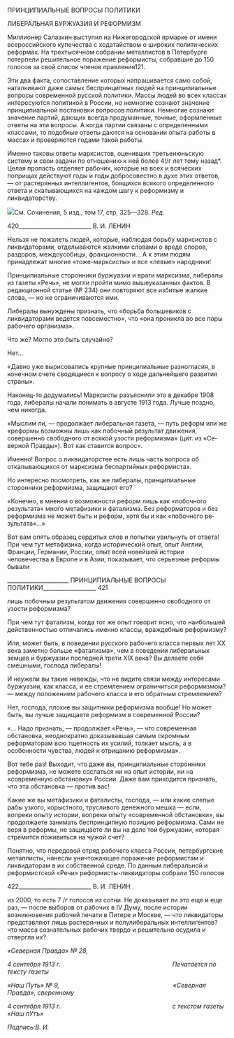 ПРИНЦИПИАЛЬНЫЕ ВОПРОСЫ ПОЛИТИКИ

ЛИБЕРАЛЬНАЯ БУРЖУАЗИЯ И РЕФОРМИЗМ

Миллионер Салазкин выступил на Нижегородской ярмарке от имени всероссийского купечества с ходатайством о широких политических реформах. На трехтысячном соб­рании металлистов в Петербурге потерпели решительное поражение реформисты, со­бравшие до 150 голосов за свой список членов правления121.

Эти два факта, сопоставление которых напрашивается само собой, наталкивают да­же самых беспринципных людей на принципиальные вопросы современной русской политики. Массы людей во всех классах интересуются политикой в России, но немно­гие сознают значение принципиальной постановки вопросов политики. Немногие соз­нают значение партий, дающих всегда продуманные, точные, оформленные ответы на эти вопросы. А когда партии связаны с определенными классами, то подобные ответы даются на основании опыта работы в массах и проверяются годами такой работы.

Именно таковы ответы марксистов, оценивших третьеиюньскую систему и свои за­дачи по отношению к ней более 4!/г лет тому назад*. Целая пропасть отделяет рабочих, которые на всех и всяческих поприщах действуют годы и годы добросовестно в духе этих ответов, — от растерянных интеллигентов, боящихся всякого определенного отве­та и скатывающихся на каждом шагу к реформизму и ликвидаторству.

![](file:///C:/Users/bot32/AppData/Local/Temp/msohtmlclip1/01/clip_image001.png)См. Сочинения, 5 изд., том 17, стр, 325—328. _Ред._

  

420__________________________ В. И. ЛЕНИН

Нельзя не пожалеть людей, которые, наблюдая борьбу марксистов с ликвидаторами, отделываются жалкими словами о вреде споров, раздоров, междоусобицы, фракцион­ности... А к этим людям принадлежат многие «тоже-марксисты» и все «левые» народ­ники!

Принципиальные сторонники буржуазии и враги марксизма, либералы из газеты «Речь», не могли пройти мимо вышеуказанных фактов. В редакционной статье (№ 234) они повторяют все избитые жалкие слова, — но не ограничиваются ими.

Либералы вынуждены признать, что «борьба большевиков с ликвидаторами ведется повсеместно», что «она проникла во все поры рабочего организма».

Что же? Могло это быть случайно?

Нет...

«Давно уже вырисовались крупные принципиальные разногласия, в конечном счете сводящиеся к во­просу о ходе дальнейшего развития страны».

Наконец-то додумались! Марксисты разъяснили это в декабре 1908 года, либералы начали понимать в августе 1913 года. Лучше поздно, чем никогда.

«Мыслим ли, — продолжает либеральная газета, — путь реформ или же «реформы возможны лишь как побочный результат движения, совершенно свободного от всякой узости реформизма» (цит. из «Се­верной Правды»). Вот как ставится вопрос».

Именно! Вопрос о ликвидаторстве есть лишь часть вопроса об откалывающихся от марксизма беспартийных реформистах.

Но интересно посмотреть, как же либералы, принципиальные сторонники рефор­мизма, защищают его?

«Конечно, в мнении о возможности реформ лишь как «побочного результата» много метафизики и фатализма. Без реформаторов и без реформизма не может быть и реформ, хотя бы и как «побочного ре­зультата»...»

Вот вам опять образец сердитых слов и попытки увильнуть от ответа! При чем тут метафизика, когда исторический опыт, опыт Англии, Франции, Германии, России, опыт всей новейшей истории человечества в Европе и в Азии, показывает, что серьезные ре­формы бывали

  

______________________ ПРИНЦИПИАЛЬНЫЕ ВОПРОСЫ ПОЛИТИКИ___________________ 421

лишь побочным результатом движения совершенно свободного от узости реформизма?

При чем тут фатализм, когда тот же опыт говорит ясно, что наибольшей действенно­стью отличались именно классы, враждебные реформизму?

Или, может быть, в поведении русского рабочего класса первых лет XX века заметно больше «фатализма», чем в поведении либеральных земцев и буржуазии последней трети XIX века? Вы делаете себя смешными, господа либералы!

И неужели вы такие невежды, что не видите связи между интересами буржуазии, как класса, и ее стремлением ограничиться реформизмом? — между положением рабочего класса и его обратным стремлением?

Нет, господа, плохие вы защитники реформизма вообще! Но может быть, вы лучше защищаете реформизм в современной России?

«... Надо признать, — продолжает «Речь», — что современная обстановка, неоднократно доказывав­шая самым скромным реформаторам всю тщетность их усилий, толкает мысль, а в особенности чувства, людей к отрицанию реформизма».

Вот тебе раз! Выходит, что даже вы, принципиальные сторонники реформизма, не можете сослаться ни на опыт истории, ни на «современную обстановку» России. Даже вам приходится признать, что эта обстановка — против вас!

Какие же вы метафизики и фаталисты, господа, — или какие слепые рабы узкого, корыстного, трусливого денежного мешка — если, вопреки опыту истории, вопреки опыту «современной обстановки», вы продолжаете занимать беспринципную позицию реформизма. Сами не веря в реформы, не защищаете ли вы на деле той буржуазии, ко­торая стремится поживиться на чужой счет?

Понятно, что передовой отряд рабочего класса России, петербургские металлисты, нанесли уничтожающее поражение реформистам и ликвидаторам в их собственной среде. По данным либеральной и реформистской «Речи» реформисты-ликвидаторы со­брали 150 голосов

  

422__________________________ В. И. ЛЕНИН

из 2000, то есть 7 /г голосов из сотни. Не доказывает ли это еще и еще раз, — после вы­боров от рабочих в IV Думу, после истории возникновения рабочей печати в Питере и Москве, — что ликвидаторы представляют лишь растерянных и полулиберальных ин­теллигентов? что масса сознательных рабочих твердо и решительно осудила и отвергла их?

_«Северная Правда» № 28,_

_4 сентября 1913 г.                                                                 Печатается по тексту газеты_

_«Наш Путь» № 9,                                                                  «Северная Правда», сверенному_

_4 сентября 1913 г.                                                                 с текстом газеты «Наш пУтъ»_

_Подпись:В. И._